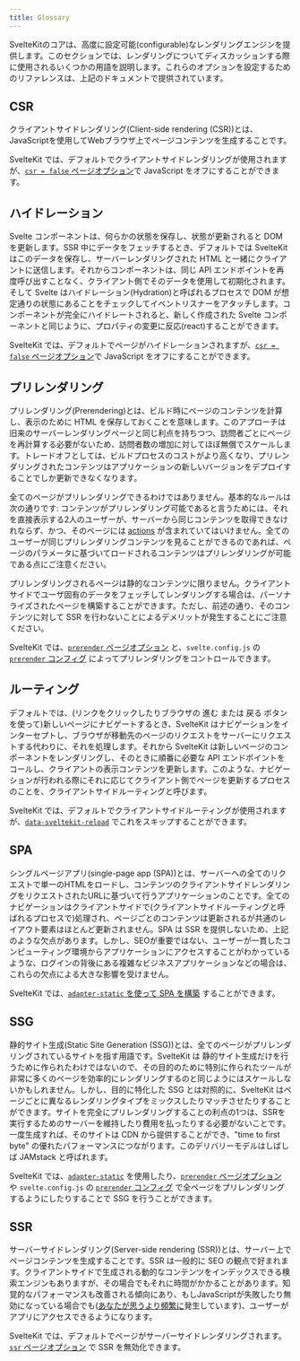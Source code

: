 ```yaml
---
title: Glossary
---
```


SvelteKitのコアは、高度に設定可能(configurable)なレンダリングエンジンを提供します。このセクションでは、レンダリングについてディスカッションする際に使用されるいくつかの用語を説明します。これらのオプションを設定するためのリファレンスは、上記のドキュメントで提供されています。

## CSR

クライアントサイドレンダリング(Client-side rendering (CSR))とは、JavaScriptを使用してWebブラウザ上でページコンテンツを生成することです。

SvelteKit では、デフォルトでクライアントサイドレンダリングが使用されますが、[`csr = false` ページオプション](/docs/page-options#csr)で JavaScript をオフにすることができます。

## ハイドレーション

Svelte コンポーネントは、何らかの状態を保存し、状態が更新されると DOM を更新します。SSR 中にデータをフェッチするとき、デフォルトでは SvelteKit はこのデータを保存し、サーバーレンダリングされた HTML と一緒にクライアントに送信します。それからコンポーネントは、同じ API エンドポイントを再度呼び出すことなく、クライアント側でそのデータを使用して初期化されます。そして Svelte はハイドレーション(Hydration)と呼ばれるプロセスで DOM が想定通りの状態にあることをチェックしてイベントリスナーをアタッチします。コンポーネントが完全にハイドレートされると、新しく作成された Svelte コンポーネントと同じように、プロパティの変更に反応(react)することができます。

SvelteKit では、デフォルトでページがハイドレーションされますが、[`csr = false` ページオプション](/docs/page-options#csr)で JavaScript をオフにすることができます。

## プリレンダリング

プリレンダリング(Prerendering)とは、ビルド時にページのコンテンツを計算し、表示のために HTML を保存しておくことを意味します。このアプローチは旧来のサーバーレンダリングページと同じ利点を持ちつつ、訪問者ごとにページを再計算する必要がないため、訪問者数の増加に対してほぼ無償でスケールします。トレードオフとしては、ビルドプロセスのコストがより高くなり、プリレンダリングされたコンテンツはアプリケーションの新しいバージョンをデプロイすることでしか更新できなくなります。

全てのページがプリレンダリングできるわけではありません。基本的なルールは次の通りです: コンテンツがプリレンダリング可能であると言うためには、それを直接表示する2人のユーザーが、サーバーから同じコンテンツを取得できなけれならず、かつ、そのページには [actions](/docs/form-actions) が含まれていてはいけません。全てのユーザーが同じプリレンダリングコンテンツを見ることができるのであれば、ページのパラメータに基づいてロードされるコンテンツはプリレンダリングが可能である点にご注意ください。

プリレンダリングされるページは静的なコンテンツに限りません。クライアントサイドでユーザ固有のデータをフェッチしてレンダリングする場合は、パーソナライズされたページを構築することができます。ただし、前述の通り、そのコンテンツに対して SSR を行わないことによるデメリットが発生することにご注意ください。

SvelteKit では、[`prerender` ページオプション](/docs/page-options#prerender) と、`svelte.config.js` の [`prerender` コンフィグ](/docs/configuration#prerender) によってプリレンダリングをコントロールできます。

## ルーティング

デフォルトでは、(リンクをクリックしたりブラウザの 進む または 戻る ボタンを使って)新しいページにナビゲートするとき、SvelteKit はナビゲーションをインターセプトし、ブラウザが移動先のページのリクエストをサーバーにリクエストする代わりに、それを処理します。それから SvelteKit は新しいページのコンポーネントをレンダリングし、そのときに順番に必要な API エンドポイントをコールし、クライアントの表示コンテンツを更新します。このような、ナビゲーションが行われる際にそれに応じてクライアント側でページを更新するプロセスのことを、クライアントサイドルーティングと呼びます。

SvelteKit では、デフォルトでクライアントサイドルーティングが使用されますが、[`data-sveltekit-reload`](/docs/link-options#data-sveltekit-reload) でこれをスキップすることができます。

## SPA

シングルページアプリ(single-page app (SPA))とは、サーバーへの全てのリクエストで単一のHTMLをロードし、コンテンツのクライアントサイドレンダリングをリクエストされたURLに基づいて行うアプリケーションのことです。全てのナビゲーションはクライアントサイドで(クライアントサイドルーティングと呼ばれるプロセスで)処理され、ページごとのコンテンツは更新されるが共通のレイアウト要素はほとんど更新されません。SPA は SSR を提供しないため、上記のような欠点があります。しかし、SEOが重要ではない、ユーザーが一貫したコンピューティング環境からアプリケーションにアクセスすることがわかっているような、ログインの背後にある複雑なビジネスアプリケーションなどの場合は、これらの欠点による大きな影響を受けません。

SvelteKit では、[`adapter-static` を使って SPA を構築](/docs/adapter-static#spa-mode) することができます。

## SSG

静的サイト生成(Static Site Generation (SSG))とは、全てのページがプリレンダリングされているサイトを指す用語です。SvelteKit は 静的サイト生成だけを行うために作られたわけではないので、その目的のために特別に作られたツールが非常に多くのページを効率的にレンダリングするのと同じようにはスケールしないかもしれません。しかし、目的に特化した SSG とは対照的に、SvelteKit はページごとに異なるレンダリングタイプをミックスしたりマッチさせたりすることができます。サイトを完全にプリレンダリングすることの利点の1つは、SSRを実行するためのサーバーを維持したり費用を払ったりする必要がないことです。一度生成すれば、そのサイトは CDN から提供することができ、"time to first byte" の優れたパフォーマンスにつながります。このデリバリーモデルはしばしば JAMstack と呼ばれます。

SvelteKit では、[`adapter-static`](/docs/adapter-static) を使用したり、[`prerender` ページオプション](/docs/page-options#prerender) や `svelte.config.js` の [`prerender` コンフィグ](/docs/configuration#prerender) で全ページをプリレンダリングするようにしたりすることで SSG を行うことができます。

## SSR

サーバーサイドレンダリング(Server-side rendering (SSR))とは、サーバー上でページコンテンツを生成することです。SSR は一般的に SEO の観点で好まれます。クライアントサイドで生成される動的なコンテンツをインデックスできる検索エンジンもありますが、その場合でもそれに時間がかかることがあります。知覚的なパフォーマンスも改善される傾向にあり、もしJavaScriptが失敗したり無効になっている場合でも([あなたが思うより頻繁に](https://kryogenix.org/code/browser/everyonehasjs.html)発生しています)、ユーザーがアプリにアクセスできるようになります。

SvelteKit では、デフォルトでページがサーバーサイドレンダリングされます。[`ssr` ページオプション](https://kit.svelte.jp/docs/page-options#ssr) で SSR を無効化できます。
